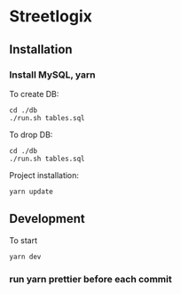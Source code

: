 # Streetlogix
## Installation
### Install MySQL, yarn

To create DB:

```
cd ./db
./run.sh tables.sql
```

To drop DB:

```
cd ./db
./run.sh tables.sql
```
Project installation:
```
yarn update
```
## Development
To start
```
yarn dev
```
### run yarn prettier before each commit
